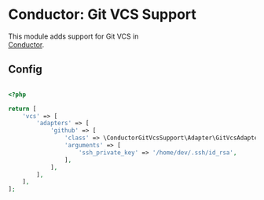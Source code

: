 Conductor: Git VCS Support
===============================================

This module adds support for Git VCS in   
[Conductor](https://github.com/conductorphp/conductor-core).

## Config

```php

<?php

return [
    'vcs' => [
        'adapters' => [
            'github' => [
                'class' => \ConductorGitVcsSupport\Adapter\GitVcsAdapter::class,
                'arguments' => [
                    'ssh_private_key' => '/home/dev/.ssh/id_rsa',
                ],
            ],
        ],
    ],
];
```
